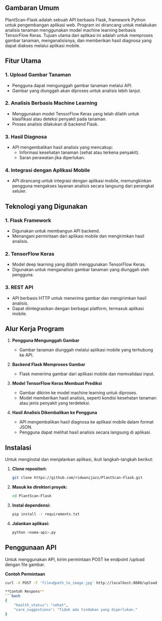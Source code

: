 ## Gambaran Umum
PlantScan-Flask adalah sebuah API berbasis Flask, framework Python untuk pengembangan aplikasi web. Program ini dirancang untuk melakukan analisis tanaman menggunakan model machine learning berbasis TensorFlow Keras. Tujuan utama dari aplikasi ini adalah untuk memproses gambar tanaman, menganalisisnya, dan memberikan hasil diagnosa yang dapat diakses melalui aplikasi mobile.

## Fitur Utama

### 1. Upload Gambar Tanaman
- Pengguna dapat mengunggah gambar tanaman melalui API.
- Gambar yang diunggah akan diproses untuk analisis lebih lanjut.

### 2. Analisis Berbasis Machine Learning
- Menggunakan model TensorFlow Keras yang telah dilatih untuk klasifikasi atau deteksi penyakit pada tanaman.
- Proses analisis dilakukan di backend Flask.

### 3. Hasil Diagnosa
- API mengembalikan hasil analisis yang mencakup:
  - Informasi kesehatan tanaman (sehat atau terkena penyakit).
  - Saran perawatan jika diperlukan.

### 4. Integrasi dengan Aplikasi Mobile
- API dirancang untuk integrasi dengan aplikasi mobile, memungkinkan pengguna mengakses layanan analisis secara langsung dari perangkat seluler.

## Teknologi yang Digunakan

### 1. Flask Framework
- Digunakan untuk membangun API backend.
- Menangani permintaan dari aplikasi mobile dan mengirimkan hasil analisis.

### 2. TensorFlow Keras
- Model deep learning yang dilatih menggunakan TensorFlow Keras.
- Digunakan untuk menganalisis gambar tanaman yang diunggah oleh pengguna.

### 3. REST API
- API berbasis HTTP untuk menerima gambar dan mengirimkan hasil analisis.
- Dapat diintegrasikan dengan berbagai platform, termasuk aplikasi mobile.

## Alur Kerja Program

1. **Pengguna Mengunggah Gambar**
   - Gambar tanaman diunggah melalui aplikasi mobile yang terhubung ke API.

2. **Backend Flask Memproses Gambar**
   - Flask menerima gambar dari aplikasi mobile dan memvalidasi input.

3. **Model TensorFlow Keras Membuat Prediksi**
   - Gambar dikirim ke model machine learning untuk diproses.
   - Model memberikan hasil analisis, seperti kondisi kesehatan tanaman atau jenis penyakit yang terdeteksi.

4. **Hasil Analisis Dikembalikan ke Pengguna**
   - API mengembalikan hasil diagnosa ke aplikasi mobile dalam format JSON.
   - Pengguna dapat melihat hasil analisis secara langsung di aplikasi.

## Instalasi

Untuk menginstal dan menjalankan aplikasi, ikuti langkah-langkah berikut:

1. **Clone repositori:**
   ```bash
   git clone https://github.com/ridwanijazz/PlantScan-Flask.git
2. **Masuk ke direktori proyek:**
    ```bash
    cd PlantScan-Flask
3. **Instal dependensi:**
    ```bash
    pip install -r requirements.txt
4. **Jalankan aplikasi:**
   ```bash
   python <nama-api>.py
   
## Penggunaan API
Untuk menggunakan API, kirim permintaan POST ke endpoint /upload dengan file gambar.

**Contoh Permintaan**
  ```bash
  curl -X POST -F 'file=@path_to_image.jpg' http://localhost:8080/upload

**Contoh Respons**
  ```bash
  {
      "health_status": "sehat",
      "care_suggestions": "Tidak ada tindakan yang diperlukan."
  }
